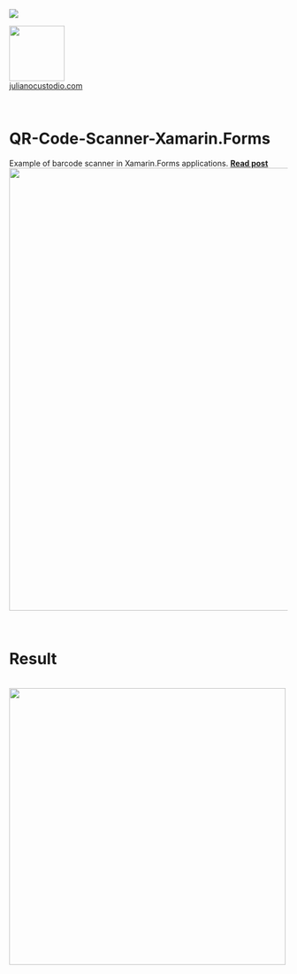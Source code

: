 
<image src="https://camo.githubusercontent.com/f13bbe855abf1e435732ed337f17d7d9e09657ad/68747470733a2f2f63686f6866692e76697375616c73747564696f2e636f6d2f5f617069732f7075626c69632f6275696c642f646566696e6974696f6e732f62396130313732632d303932362d343262382d616632662d3234393533393737336261352f31332f6261646765"/>



  <a href="http://julianocustodio.com" target="_blank"><image width="100px" src="https://julianocustodiosite.files.wordpress.com/2017/02/cropped-logojuliano.png?w=300&h=300&crop=1"/></a>
 <br/><a href="http://julianocustodio.com">julianocustodio.com</a>

 
<br/>


# QR-Code-Scanner-Xamarin.Forms
Example of barcode scanner in Xamarin.Forms applications.
<a href="https://julianocustodio.com/2017/11/03/scanner/" target="_blank"><b> Read post</b></a></br> 
<a href="https://julianocustodio.com/2017/11/03/scanner/">
<image width="800px" src="https://julianocustodiosite.files.wordpress.com/2017/11/wallbarcode.png?w=1462"/></a>

<br/>


# Result
<p>
  <br>
  <image height="500px"src="https://julianocustodiosite.files.wordpress.com/2017/11/ezgif-com-gif-maker.gif?w=400&h=633"/><br>  
</p>

